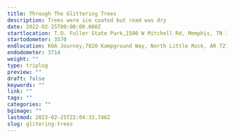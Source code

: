 ```yaml
---
title: Through The Glittering Trees
description: Trees were ice coated but road was dry
date: 2022-02-25T00:00:00.000Z
startlocation: T.O. Fuller State Park,1500 W Mitchell Rd, Memphis, TN 38109
startodometer: 3570
endlocation: KOA Journey,7820 Kampground Way, North Little Rock, AR 72118
endodometer: 3714
weight: ""
type: triplog
preview: ""
draft: false
keywords: ""
link: ""
tags: ""
categories: ""
bgimage: ""
lastmod: 2023-02-25T22:04:33.746Z
slug: glitering-trees
---
```

